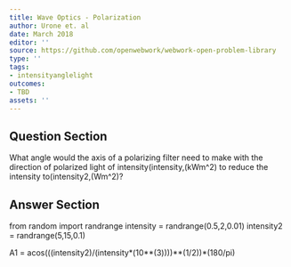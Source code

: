 ```yaml
---
title: Wave Optics - Polarization
author: Urone et. al
date: March 2018
editor: ''
source: https://github.com/openwebwork/webwork-open-problem-library
type: ''
tags:
- intensityanglelight
outcomes:
- TBD
assets: ''
---
```


## Question Section 

What angle would the axis of a polarizing filter need to make with the direction of polarized light of intensity(intensity,(kWm^2) to reduce the intensity to(intensity2,(Wm^2)?


## Answer Section

from random import randrange
intensity = randrange(0.5,2,0.01)
intensity2 = randrange(5,15,0.1)

A1 = acos(((intensity2)/(intensity*(10**(3))))**(1/2))*(180/pi)